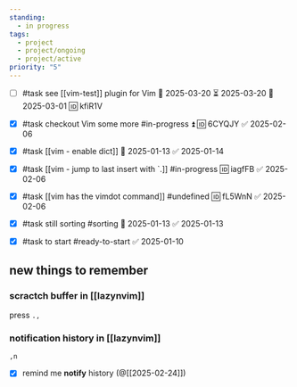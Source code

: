 ```yaml
---
standing:
  - in progress
tags:
  - project
  - project/ongoing
  - project/active
priority: "5"
---
```

- [ ] #task see [[vim-test]] plugin for Vim 🛫 2025-03-20 ⏳ 2025-03-20 📅 2025-03-01 🆔 kfiR1V

- [x] #task checkout Vim some more #in-progress ⏫ 🆔 6CYQJY ✅ 2025-02-06

- [x] #task [[vim - enable dict]] 📅 2025-01-13 ✅ 2025-01-14
- [x] #task [[vim - jump to last insert with `.]] #in-progress 🆔 iagfFB ✅ 2025-02-06
- [x] #task [[vim has the vimdot command]] #undefined 🆔 fL5WnN ✅ 2025-02-06
- [x] #task still sorting #sorting 📅 2025-01-13 ✅ 2025-01-13
- [x] #task to start #ready-to-start ✅ 2025-01-10

## new things to remember

### scractch buffer in [[lazynvim]]

press `.,`

### notification history in [[lazynvim]]

`,n`

- [x] remind me  **notify** history (@[[2025-02-24]])
